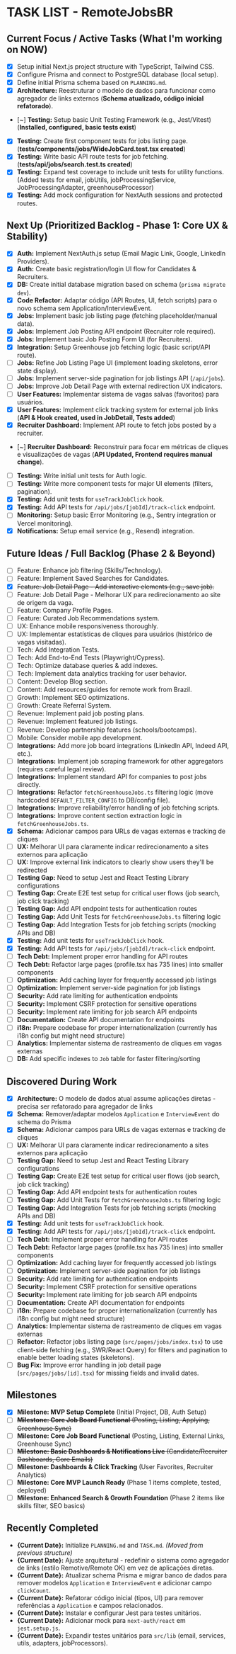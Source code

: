 # TASK LIST - RemoteJobsBR

<!-- 
Purpose: Tracks current tasks, backlog, and sub-tasks. 
AI Prompt: "Update TASK.md to mark XYZ as done and add ABC as a new task."
LLM should update this file based on conversational progress.
-->

## Current Focus / Active Tasks (What I'm working on NOW)

*   [x] Setup initial Next.js project structure with TypeScript, Tailwind CSS.
*   [x] Configure Prisma and connect to PostgreSQL database (local setup).
*   [x] Define initial Prisma schema based on `PLANNING.md`.
*   [x] **Architecture:** Reestruturar o modelo de dados para funcionar como agregador de links externos (**Schema atualizado, código inicial refatorado**).
*   [~] **Testing:** Setup basic Unit Testing Framework (e.g., Jest/Vitest) (**Installed, configured, basic tests exist**)
*   [x] **Testing:** Create first component tests for jobs listing page. (**tests/components/jobs/WideJobCard.test.tsx created**)
*   [x] **Testing:** Write basic API route tests for job fetching. (**tests/api/jobs/search.test.ts created**)
*   [x] **Testing:** Expand test coverage to include unit tests for utility functions. (Added tests for email, jobUtils, jobProcessingService, JobProcessingAdapter, greenhouseProcessor)
*   [x] **Testing:** Add mock configuration for NextAuth sessions and protected routes.

## Next Up (Prioritized Backlog - Phase 1: Core UX & Stability)

*   [x] **Auth:** Implement NextAuth.js setup (Email Magic Link, Google, LinkedIn Providers).
*   [x] **Auth:** Create basic registration/login UI flow for Candidates & Recruiters.
*   [x] **DB:** Create initial database migration based on schema (`prisma migrate dev`).
*   [x] **Code Refactor:** Adaptar código (API Routes, UI, fetch scripts) para o novo schema sem Application/InterviewEvent.
*   [x] **Jobs:** Implement basic job listing page (fetching placeholder/manual data).
*   [x] **Jobs:** Implement Job Posting API endpoint (Recruiter role required).
*   [x] **Jobs:** Implement basic Job Posting Form UI (for Recruiters).
*   [x] **Integration:** Setup Greenhouse job fetching logic (basic script/API route).
*   [ ] **Jobs:** Refine Job Listing Page UI (implement loading skeletons, error state display).
*   [ ] **Jobs:** Implement server-side pagination for job listings API (`/api/jobs`).
*   [ ] **Jobs:** Improve Job Detail Page with external redirection UX indicators.
*   [ ] **User Features:** Implementar sistema de vagas salvas (favoritos) para usuários.
*   [x] **User Features:** Implement click tracking system for external job links (**API & Hook created, used in JobDetail, Tests added**)
*   [x] **Recruiter Dashboard:** Implement API route to fetch jobs posted by a recruiter.
*   [~] **Recruiter Dashboard:** Reconstruir para focar em métricas de cliques e visualizações de vagas (**API Updated, Frontend requires manual change**).
*   [ ] **Testing:** Write initial unit tests for Auth logic.
*   [ ] **Testing:** Write more component tests for major UI elements (filters, pagination).
*   [x] **Testing:** Add unit tests for `useTrackJobClick` hook.
*   [x] **Testing:** Add API tests for `/api/jobs/[jobId]/track-click` endpoint.
*   [ ] **Monitoring:** Setup basic Error Monitoring (e.g., Sentry integration or Vercel monitoring).
*   [x] **Notifications:** Setup email service (e.g., Resend) integration.

## Future Ideas / Full Backlog (Phase 2 & Beyond)

*   [ ] Feature: Enhance job filtering (Skills/Technology).
*   [ ] Feature: Implement Saved Searches for Candidates.
*   [x] ~~Feature: Job Detail Page - Add interactive elements (e.g., save job).~~
*   [ ] Feature: Job Detail Page - Melhorar UX para redirecionamento ao site de origem da vaga.
*   [ ] Feature: Company Profile Pages.
*   [ ] Feature: Curated Job Recommendations system.
*   [ ] UX: Enhance mobile responsiveness thoroughly.
*   [ ] UX: Implementar estatísticas de cliques para usuários (histórico de vagas visitadas).
*   [ ] Tech: Add Integration Tests.
*   [ ] Tech: Add End-to-End Tests (Playwright/Cypress).
*   [ ] Tech: Optimize database queries & add indexes.
*   [ ] Tech: Implement data analytics tracking for user behavior.
*   [ ] Content: Develop Blog section.
*   [ ] Content: Add resources/guides for remote work from Brazil.
*   [ ] Growth: Implement SEO optimizations.
*   [ ] Growth: Create Referral System.
*   [ ] Revenue: Implement paid job posting plans.
*   [ ] Revenue: Implement featured job listings.
*   [ ] Revenue: Develop partnership features (schools/bootcamps).
*   [ ] Mobile: Consider mobile app development.
*   [ ] **Integrations:** Add more job board integrations (LinkedIn API, Indeed API, etc.).
*   [ ] **Integrations:** Implement job scraping framework for other aggregators (requires careful legal review).
*   [ ] **Integrations:** Implement standard API for companies to post jobs directly.
*   [ ] **Integrations:** Refactor `fetchGreenhouseJobs.ts` filtering logic (move hardcoded `DEFAULT_FILTER_CONFIG` to DB/config file).
*   [ ] **Integrations:** Improve reliability/error handling of job fetching scripts.
*   [ ] **Integrations:** Improve content section extraction logic in `fetchGreenhouseJobs.ts`.
*   [x] **Schema:** Adicionar campos para URLs de vagas externas e tracking de cliques
*   [ ] **UX:** Melhorar UI para claramente indicar redirecionamento a sites externos para aplicação
*   [ ] **UX:** Improve external link indicators to clearly show users they'll be redirected
*   [ ] **Testing Gap:** Need to setup Jest and React Testing Library configurations
*   [ ] **Testing Gap:** Create E2E test setup for critical user flows (job search, job click tracking)
*   [ ] **Testing Gap:** Add API endpoint tests for authentication routes
*   [ ] **Testing Gap:** Add Unit Tests for `fetchGreenhouseJobs.ts` filtering logic
*   [ ] **Testing Gap:** Add Integration Tests for job fetching scripts (mocking APIs and DB)
*   [x] **Testing:** Add unit tests for `useTrackJobClick` hook.
*   [x] **Testing:** Add API tests for `/api/jobs/[jobId]/track-click` endpoint.
*   [ ] **Tech Debt:** Implement proper error handling for API routes
*   [ ] **Tech Debt:** Refactor large pages (profile.tsx has 735 lines) into smaller components
*   [ ] **Optimization:** Add caching layer for frequently accessed job listings
*   [ ] **Optimization:** Implement server-side pagination for job listings
*   [ ] **Security:** Add rate limiting for authentication endpoints
*   [ ] **Security:** Implement CSRF protection for sensitive operations
*   [ ] **Security:** Implement rate limiting for job search API endpoints
*   [ ] **Documentation:** Create API documentation for endpoints
*   [ ] **i18n:** Prepare codebase for proper internationalization (currently has i18n config but might need structure)
*   [ ] **Analytics:** Implementar sistema de rastreamento de cliques em vagas externas
*   [ ] **DB:** Add specific indexes to `Job` table for faster filtering/sorting

## Discovered During Work

*   [x] **Architecture:** O modelo de dados atual assume aplicações diretas - precisa ser refatorado para agregador de links
*   [x] **Schema:** Remover/adaptar modelos `Application` e `InterviewEvent` do schema do Prisma
*   [x] **Schema:** Adicionar campos para URLs de vagas externas e tracking de cliques
*   [ ] **UX:** Melhorar UI para claramente indicar redirecionamento a sites externos para aplicação
*   [ ] **Testing Gap:** Need to setup Jest and React Testing Library configurations
*   [ ] **Testing Gap:** Create E2E test setup for critical user flows (job search, job click tracking)
*   [ ] **Testing Gap:** Add API endpoint tests for authentication routes
*   [ ] **Testing Gap:** Add Unit Tests for `fetchGreenhouseJobs.ts` filtering logic
*   [ ] **Testing Gap:** Add Integration Tests for job fetching scripts (mocking APIs and DB)
*   [x] **Testing:** Add unit tests for `useTrackJobClick` hook.
*   [x] **Testing:** Add API tests for `/api/jobs/[jobId]/track-click` endpoint.
*   [ ] **Tech Debt:** Implement proper error handling for API routes
*   [ ] **Tech Debt:** Refactor large pages (profile.tsx has 735 lines) into smaller components
*   [ ] **Optimization:** Add caching layer for frequently accessed job listings
*   [ ] **Optimization:** Implement server-side pagination for job listings
*   [ ] **Security:** Add rate limiting for authentication endpoints
*   [ ] **Security:** Implement CSRF protection for sensitive operations
*   [ ] **Security:** Implement rate limiting for job search API endpoints
*   [ ] **Documentation:** Create API documentation for endpoints
*   [ ] **i18n:** Prepare codebase for proper internationalization (currently has i18n config but might need structure)
*   [ ] **Analytics:** Implementar sistema de rastreamento de cliques em vagas externas
*   [ ] **Refactor:** Refactor jobs listing page (`src/pages/jobs/index.tsx`) to use client-side fetching (e.g., SWR/React Query) for filters and pagination to enable better loading states (skeletons).
*   [ ] **Bug Fix:** Improve error handling in job detail page (`src/pages/jobs/[id].tsx`) for missing fields and invalid dates.

## Milestones

*   [x] **Milestone: MVP Setup Complete** (Initial Project, DB, Auth Setup)
*   [ ] ~~**Milestone: Core Job Board Functional** (Posting, Listing, Applying, Greenhouse Sync)~~
*   [ ] **Milestone: Core Job Board Functional** (Posting, Listing, External Links, Greenhouse Sync)
*   [ ] ~~**Milestone: Basic Dashboards & Notifications Live** (Candidate/Recruiter Dashboards, Core Emails)~~
*   [ ] **Milestone: Dashboards & Click Tracking** (User Favorites, Recruiter Analytics)
*   [ ] **Milestone: Core MVP Launch Ready** (Phase 1 items complete, tested, deployed)
*   [ ] **Milestone: Enhanced Search & Growth Foundation** (Phase 2 items like skills filter, SEO basics)

## Recently Completed

*   **{Current Date}:** Initialize `PLANNING.md` and `TASK.md`. _(Moved from previous structure)_
*   **{Current Date}:** Ajuste arquitetural - redefinir o sistema como agregador de links (estilo Remotive/Remote OK) em vez de aplicações diretas.
*   **{Current Date}:** Atualizar schema Prisma e migrar banco de dados para remover modelos `Application` e `InterviewEvent` e adicionar campo `clickCount`.
*   **{Current Date}:** Refatorar código inicial (tipos, UI) para remover referências a `Application` e campos relacionados.
*   **{Current Date}:** Instalar e configurar Jest para testes unitários.
*   **{Current Date}:** Adicionar mock para `next-auth/react` em `jest.setup.js`.
*   **{Current Date}:** Expandir testes unitários para `src/lib` (email, services, utils, adapters, jobProcessors). 